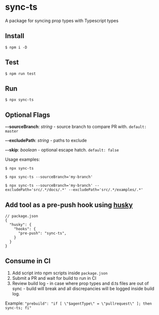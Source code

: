 # sync-ts
A package for syncing prop types with Typescript types


## Install

```shell
$ npm i -D
```

## Test

```shell
$ npm run test
```

## Run

```shell
$ npx sync-ts
```
## Optional Flags
**--sourceBranch**: *string* - source branch to compare PR with. `default: master`

**--excludePath**: *string* - paths to exclude
    
**--skip**: *boolean* - optional escape hatch. `default: false`  

Usage examples: 
```shell
$ npx sync-ts

$ npx sync-ts --sourceBranch='my-branch' 

$ npx sync-ts --sourceBranch='my-branch' --excludePath='src/.*/docs/.*' --excludePath='src/.*/examples/.*'
```
## Add tool as a pre-push hook using [husky](https://github.com/typicode/husky)
```shell
// package.json
{
  "husky": {
    "hooks": {
      "pre-push": "sync-ts",
    }
  }
}
```
## Consume in CI
1. Add script into npm scripts inside `package.json`
2. Submit a PR and wait for build to run in CI
3. Review build log - in case where prop types and d.ts files are out of sync - build will break and all discrepancies will be  logged inside build log.

Example: `"prebuild": "if [ \"$agentType\" = \"pullrequest\" ]; then sync-ts; fi"`
